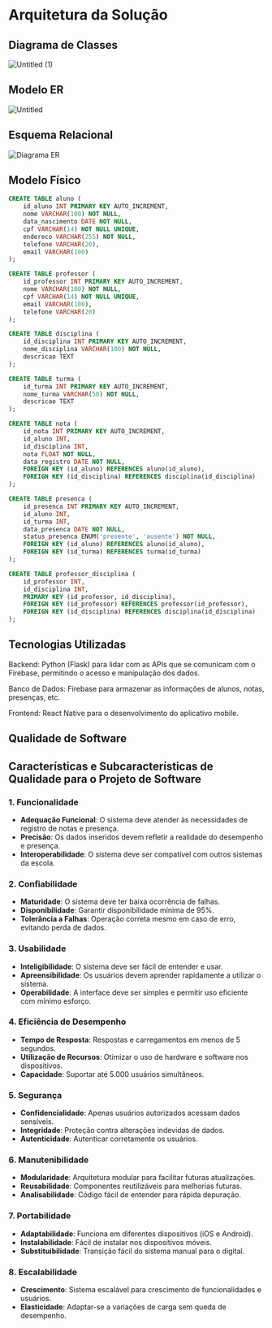 # Arquitetura da Solução
## Diagrama de Classes

![Untitled (1)](https://github.com/user-attachments/assets/1655012a-bc3a-46ad-b77b-6022671425bf)



## Modelo ER
![Untitled](https://github.com/user-attachments/assets/825adafb-0b31-4429-ae92-3b3807a38997)




## Esquema Relacional

![Diagrama ER](https://github.com/user-attachments/assets/651af943-6e02-4bb4-b64a-d77ce95917d8)

## Modelo Físico
```sql
CREATE TABLE aluno (
    id_aluno INT PRIMARY KEY AUTO_INCREMENT,
    nome VARCHAR(100) NOT NULL,
    data_nascimento DATE NOT NULL,
    cpf VARCHAR(14) NOT NULL UNIQUE,
    endereco VARCHAR(255) NOT NULL,
    telefone VARCHAR(20),
    email VARCHAR(100)
);

CREATE TABLE professor (
    id_professor INT PRIMARY KEY AUTO_INCREMENT,
    nome VARCHAR(100) NOT NULL,
    cpf VARCHAR(14) NOT NULL UNIQUE,
    email VARCHAR(100),
    telefone VARCHAR(20)
);

CREATE TABLE disciplina (
    id_disciplina INT PRIMARY KEY AUTO_INCREMENT,
    nome_disciplina VARCHAR(100) NOT NULL,
    descricao TEXT
);

CREATE TABLE turma (
    id_turma INT PRIMARY KEY AUTO_INCREMENT,
    nome_turma VARCHAR(50) NOT NULL,
    descricao TEXT
);

CREATE TABLE nota (
    id_nota INT PRIMARY KEY AUTO_INCREMENT,
    id_aluno INT,
    id_disciplina INT,
    nota FLOAT NOT NULL,
    data_registro DATE NOT NULL,
    FOREIGN KEY (id_aluno) REFERENCES aluno(id_aluno),
    FOREIGN KEY (id_disciplina) REFERENCES disciplina(id_disciplina)
);

CREATE TABLE presenca (
    id_presenca INT PRIMARY KEY AUTO_INCREMENT,
    id_aluno INT,
    id_turma INT,
    data_presenca DATE NOT NULL,
    status_presenca ENUM('presente', 'ausente') NOT NULL,
    FOREIGN KEY (id_aluno) REFERENCES aluno(id_aluno),
    FOREIGN KEY (id_turma) REFERENCES turma(id_turma)
);

CREATE TABLE professor_disciplina (
    id_professor INT,
    id_disciplina INT,
    PRIMARY KEY (id_professor, id_disciplina),
    FOREIGN KEY (id_professor) REFERENCES professor(id_professor),
    FOREIGN KEY (id_disciplina) REFERENCES disciplina(id_disciplina)
);

```
## Tecnologias Utilizadas

Backend: Python (Flask) para lidar com as APIs que se comunicam com o Firebase, permitindo o acesso e manipulação dos dados.

Banco de Dados: Firebase para armazenar as informações de alunos, notas, presenças, etc.

Frontend: React Native para o desenvolvimento do aplicativo mobile.

## Qualidade de Software

## Características e Subcaracterísticas de Qualidade para o Projeto de Software

### 1. Funcionalidade
- **Adequação Funcional**: O sistema deve atender às necessidades de registro de notas e presença.
- **Precisão**: Os dados inseridos devem refletir a realidade do desempenho e presença.
- **Interoperabilidade**: O sistema deve ser compatível com outros sistemas da escola.

### 2. Confiabilidade
- **Maturidade**: O sistema deve ter baixa ocorrência de falhas.
- **Disponibilidade**: Garantir disponibilidade mínima de 95%.
- **Tolerância a Falhas**: Operação correta mesmo em caso de erro, evitando perda de dados.

### 3. Usabilidade
- **Inteligibilidade**: O sistema deve ser fácil de entender e usar.
- **Apreensibilidade**: Os usuários devem aprender rapidamente a utilizar o sistema.
- **Operabilidade**: A interface deve ser simples e permitir uso eficiente com mínimo esforço.

### 4. Eficiência de Desempenho
- **Tempo de Resposta**: Respostas e carregamentos em menos de 5 segundos.
- **Utilização de Recursos**: Otimizar o uso de hardware e software nos dispositivos.
- **Capacidade**: Suportar até 5.000 usuários simultâneos.

### 5. Segurança
- **Confidencialidade**: Apenas usuários autorizados acessam dados sensíveis.
- **Integridade**: Proteção contra alterações indevidas de dados.
- **Autenticidade**: Autenticar corretamente os usuários.

### 6. Manutenibilidade
- **Modularidade**: Arquitetura modular para facilitar futuras atualizações.
- **Reusabilidade**: Componentes reutilizáveis para melhorias futuras.
- **Analisabilidade**: Código fácil de entender para rápida depuração.

### 7. Portabilidade
- **Adaptabilidade**: Funciona em diferentes dispositivos (iOS e Android).
- **Instalabilidade**: Fácil de instalar nos dispositivos móveis.
- **Substituibilidade**: Transição fácil do sistema manual para o digital.

### 8. Escalabilidade
- **Crescimento**: Sistema escalável para crescimento de funcionalidades e usuários.
- **Elasticidade**: Adaptar-se a variações de carga sem queda de desempenho.


